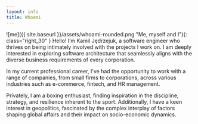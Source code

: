 ```yaml
---
layout: info
title: Whoami
---
```

![me]({{ site.baseurl }}/assets/whoami-rounded.png "Me, myself and I"){: class="right_30" }
Hello! I’m Kamil Jędrzejuk, a software engineer who thrives on being intimately involved with the projects I work on.
I am deeply interested in exploring software architecture that seamlessly aligns with the diverse business requirements 
of every corporation.

In my current professional career, I've had the opportunity to work with a range of companies, from small firms to 
corporations, across various industries such as e-commerce, fintech, and HR management. 

Privately, I am a boxing enthusiast, finding inspiration in the discipline, strategy, and resilience inherent to the sport. 
Additionally, I have a keen interest in geopolitics, fascinated by the complex interplay of factors shaping global affairs 
and their impact on socio-economic dynamics.